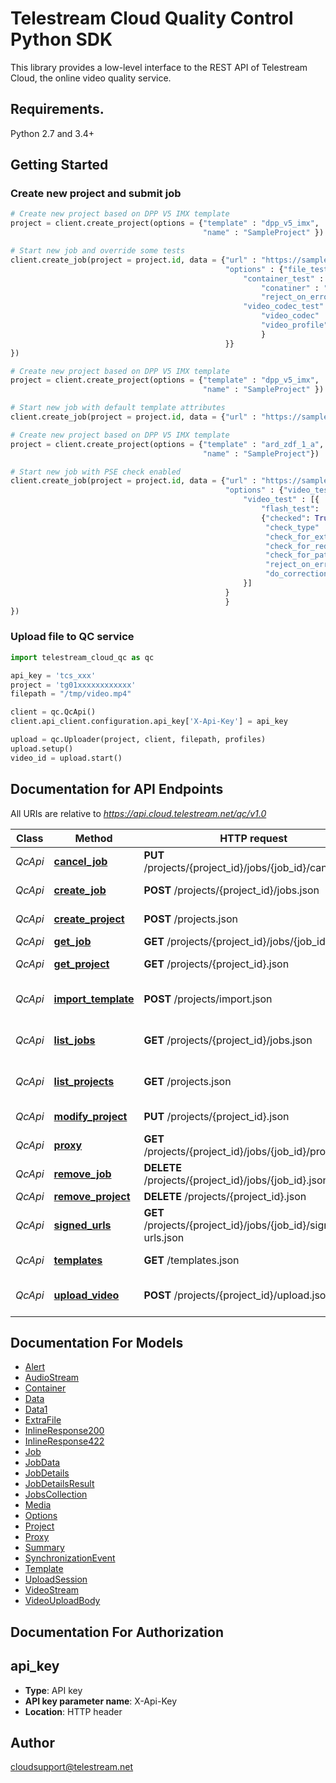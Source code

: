 # Telestream Cloud Quality Control Python SDK

This library provides a low-level interface to the REST API of Telestream Cloud, the online video quality service.

## Requirements.

Python 2.7 and 3.4+

## Getting Started
### Create new project and submit job

```python
# Create new project based on DPP V5 IMX template
project = client.create_project(options = {"template" : "dpp_v5_imx",
                                           "name" : "SampleProject" })

# Start new job and override some tests
client.create_job(project = project.id, data = {"url" : "https://samples.ffmpeg.org/mov/mp4/panda.mp4"
                                                "options" : {"file_tests" : {
                                                    "container_test" : {
                                                        "conatiner" : "Mp4",
                                                        "reject_on_error" : True},
                                                    "video_codec_test" : {
                                                        "video_codec" : "H264",
                                                        "video_profile" : "H264Main",
                                                        }
                                                }}
})
```


```python
# Create new project based on DPP V5 IMX template
project = client.create_project(options = {"template" : "dpp_v5_imx",
                                           "name" : "SampleProject" })

# Start new job with default template attributes
client.create_job(project = project.id, data = {"url" : "https://samples.ffmpeg.org/mov/mp4/panda.mp4"})
```

```python
# Create new project based on DPP V5 IMX template
project = client.create_project(options = {"template" : "ard_zdf_1_a",
                                           "name" : "SampleProject"})

# Start new job with PSE check enabled
client.create_job(project = project.id, data = {"url" : "https://samples.ffmpeg.org/mov/mp4/panda.mp4"
                                                "options" : {"video_tests" : {
                                                    "video_test" : [{
                                                        "flash_test":
                                                        {"checked": True,
                                                         "check_type" : "PSEStandard",
                                                         "check_for_extended": True,
                                                         "check_for_red": True,
                                                         "check_for_patterns": True,
                                                         "reject_on_error": True,
                                                         "do_correction": False}
                                                    }]
                                                }
                                                }
})
```

### Upload file to QC service

```python
import telestream_cloud_qc as qc

api_key = 'tcs_xxx'
project = 'tg01xxxxxxxxxxxx'
filepath = "/tmp/video.mp4"

client = qc.QcApi()
client.api_client.configuration.api_key['X-Api-Key'] = api_key

upload = qc.Uploader(project, client, filepath, profiles)
upload.setup()
video_id = upload.start()
```

## Documentation for API Endpoints

All URIs are relative to *https://api.cloud.telestream.net/qc/v1.0*

Class | Method | HTTP request | Description
------------ | ------------- | ------------- | -------------
*QcApi* | [**cancel_job**](docs/QcApi.md#cancel_job) | **PUT** /projects/{project_id}/jobs/{job_id}/cancel.json | 
*QcApi* | [**create_job**](docs/QcApi.md#create_job) | **POST** /projects/{project_id}/jobs.json | Create a new job
*QcApi* | [**create_project**](docs/QcApi.md#create_project) | **POST** /projects.json | Create a new project
*QcApi* | [**get_job**](docs/QcApi.md#get_job) | **GET** /projects/{project_id}/jobs/{job_id}.json | Get QC job
*QcApi* | [**get_project**](docs/QcApi.md#get_project) | **GET** /projects/{project_id}.json | Get project by Id
*QcApi* | [**import_template**](docs/QcApi.md#import_template) | **POST** /projects/import.json | Import Vidchecker template
*QcApi* | [**list_jobs**](docs/QcApi.md#list_jobs) | **GET** /projects/{project_id}/jobs.json | Get jobs form projects
*QcApi* | [**list_projects**](docs/QcApi.md#list_projects) | **GET** /projects.json | List all projects for an account
*QcApi* | [**modify_project**](docs/QcApi.md#modify_project) | **PUT** /projects/{project_id}.json | Modify project
*QcApi* | [**proxy**](docs/QcApi.md#proxy) | **GET** /projects/{project_id}/jobs/{job_id}/proxy.json | 
*QcApi* | [**remove_job**](docs/QcApi.md#remove_job) | **DELETE** /projects/{project_id}/jobs/{job_id}.json | 
*QcApi* | [**remove_project**](docs/QcApi.md#remove_project) | **DELETE** /projects/{project_id}.json | 
*QcApi* | [**signed_urls**](docs/QcApi.md#signed_urls) | **GET** /projects/{project_id}/jobs/{job_id}/signed-urls.json | 
*QcApi* | [**templates**](docs/QcApi.md#templates) | **GET** /templates.json | List all templates
*QcApi* | [**upload_video**](docs/QcApi.md#upload_video) | **POST** /projects/{project_id}/upload.json | Creates an upload session


## Documentation For Models

 - [Alert](docs/Alert.md)
 - [AudioStream](docs/AudioStream.md)
 - [Container](docs/Container.md)
 - [Data](docs/Data.md)
 - [Data1](docs/Data1.md)
 - [ExtraFile](docs/ExtraFile.md)
 - [InlineResponse200](docs/InlineResponse200.md)
 - [InlineResponse422](docs/InlineResponse422.md)
 - [Job](docs/Job.md)
 - [JobData](docs/JobData.md)
 - [JobDetails](docs/JobDetails.md)
 - [JobDetailsResult](docs/JobDetailsResult.md)
 - [JobsCollection](docs/JobsCollection.md)
 - [Media](docs/Media.md)
 - [Options](docs/Options.md)
 - [Project](docs/Project.md)
 - [Proxy](docs/Proxy.md)
 - [Summary](docs/Summary.md)
 - [SynchronizationEvent](docs/SynchronizationEvent.md)
 - [Template](docs/Template.md)
 - [UploadSession](docs/UploadSession.md)
 - [VideoStream](docs/VideoStream.md)
 - [VideoUploadBody](docs/VideoUploadBody.md)


## Documentation For Authorization


## api_key

- **Type**: API key
- **API key parameter name**: X-Api-Key
- **Location**: HTTP header


## Author

cloudsupport@telestream.net

